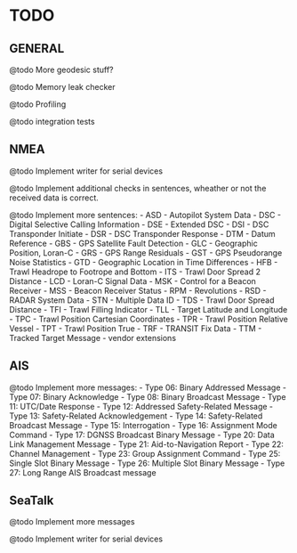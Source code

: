 TODO
====

GENERAL
-------

@todo More geodesic stuff?

@todo Memory leak checker

@todo Profiling

@todo integration tests

NMEA
----

@todo Implement writer for serial devices

@todo Implement additional checks in sentences, wheather or not the received data is correct.

@todo Implement more sentences:
	- ASD - Autopilot System Data
	- DSC - Digital Selective Calling Information
	- DSE - Extended DSC
	- DSI - DSC Transponder Initiate
	- DSR - DSC Transponder Response
	- DTM - Datum Reference
	- GBS - GPS Satellite Fault Detection
	- GLC - Geographic Position, Loran-C
	- GRS - GPS Range Residuals
	- GST - GPS Pseudorange Noise Statistics
	- GTD - Geographic Location in Time Differences
	- HFB - Trawl Headrope to Footrope and Bottom
	- ITS - Trawl Door Spread 2 Distance
	- LCD - Loran-C Signal Data
	- MSK - Control for a Beacon Receiver
	- MSS - Beacon Receiver Status
	- RPM - Revolutions
	- RSD - RADAR System Data
	- STN - Multiple Data ID
	- TDS - Trawl Door Spread Distance
	- TFI - Trawl Filling Indicator
	- TLL - Target Latitude and Longitude
	- TPC - Trawl Position Cartesian Coordinates
	- TPR - Trawl Position Relative Vessel
	- TPT - Trawl Position True
	- TRF - TRANSIT Fix Data
	- TTM - Tracked Target Message
	- vendor extensions

AIS
---

@todo Implement more messages:
	- Type 06: Binary Addressed Message
	- Type 07: Binary Acknowledge
	- Type 08: Binary Broadcast Message
	- Type 11: UTC/Date Response
	- Type 12: Addressed Safety-Related Message
	- Type 13: Safety-Related Acknowledgement
	- Type 14: Safety-Related Broadcast Message
	- Type 15: Interrogation
	- Type 16: Assignment Mode Command
	- Type 17: DGNSS Broadcast Binary Message
	- Type 20: Data Link Management Message
	- Type 21: Aid-to-Navigation Report
	- Type 22: Channel Management
	- Type 23: Group Assignment Command
	- Type 25: Single Slot Binary Message
	- Type 26: Multiple Slot Binary Message
	- Type 27: Long Range AIS Broadcast message

SeaTalk
-------

@todo Implement more messages

@todo Implement writer for serial devices

